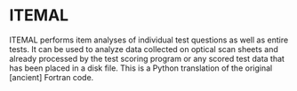 # ITEMAL

ITEMAL performs item analyses of individual test questions as well as entire tests. It can be used to analyze data collected on optical scan sheets and already processed by the test scoring program or any scored test data that has been placed in a disk file.  This is a Python translation of the original [ancient] Fortran code.
